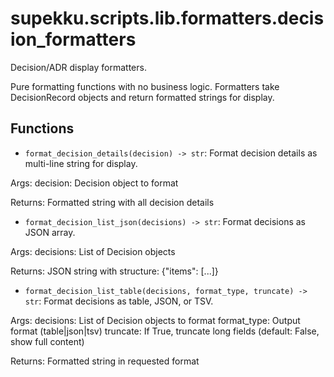 # supekku.scripts.lib.formatters.decision_formatters

Decision/ADR display formatters.

Pure formatting functions with no business logic.
Formatters take DecisionRecord objects and return formatted strings for display.

## Functions

- `format_decision_details(decision) -> str`: Format decision details as multi-line string for display.

Args:
  decision: Decision object to format

Returns:
  Formatted string with all decision details
- `format_decision_list_json(decisions) -> str`: Format decisions as JSON array.

Args:
  decisions: List of Decision objects

Returns:
  JSON string with structure: {"items": [...]}
- `format_decision_list_table(decisions, format_type, truncate) -> str`: Format decisions as table, JSON, or TSV.

Args:
  decisions: List of Decision objects to format
  format_type: Output format (table|json|tsv)
  truncate: If True, truncate long fields (default: False, show full content)

Returns:
  Formatted string in requested format
